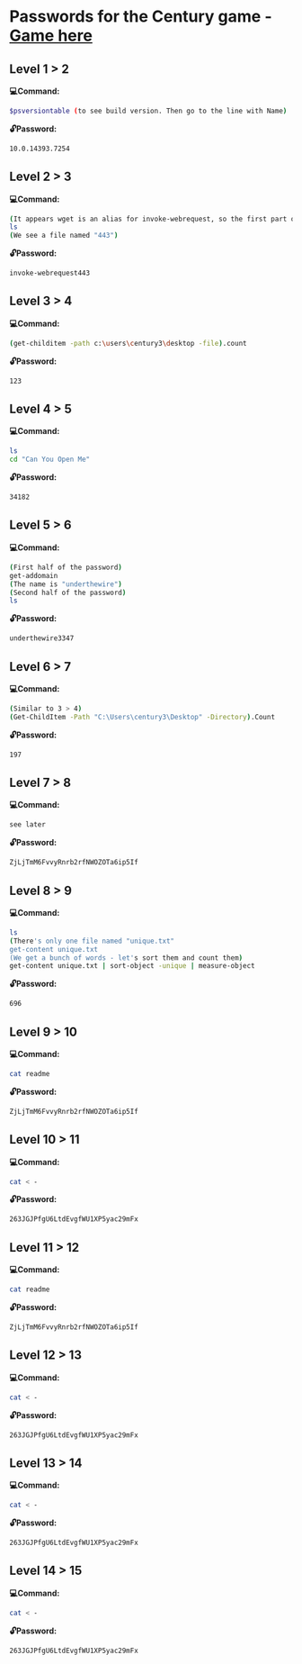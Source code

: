 # Passwords for the Century game - [Game here](https://underthewire.tech/century)
## Level 1 > 2
**:computer:Command:**

```sh
$psversiontable (to see build version. Then go to the line with Name)
```

**:unlock:Password:**

```sh
10.0.14393.7254
```

## Level 2 > 3
**:computer:Command:**

```sh
(It appears wget is an alias for invoke-webrequest, so the first part of our password is invoke-webrequest. Now we only need to add the name of the file on the desktop)
ls
(We see a file named "443")
```

**:unlock:Password:**

```sh
invoke-webrequest443
```
## Level 3 > 4
**:computer:Command:**

```sh
(get-childitem -path c:\users\century3\desktop -file).count
```

**:unlock:Password:**

```sh
123
```

## Level 4 > 5
**:computer:Command:**

```sh
ls
cd "Can You Open Me"
```

**:unlock:Password:**

```sh
34182
```

## Level 5 > 6
**:computer:Command:**

```sh
(First half of the password)
get-addomain
(The name is "underthewire")
(Second half of the password)
ls
```

**:unlock:Password:**

```sh
underthewire3347
```

## Level 6 > 7
**:computer:Command:**

```sh
(Similar to 3 > 4)
(Get-ChildItem -Path "C:\Users\century3\Desktop" -Directory).Count
```

**:unlock:Password:**

```sh
197
```
## Level 7 > 8
**:computer:Command:**

```sh
see later
```

**:unlock:Password:**

```sh
ZjLjTmM6FvvyRnrb2rfNWOZOTa6ip5If
```

## Level 8 > 9
**:computer:Command:**

```sh
ls
(There's only one file named "unique.txt"
get-content unique.txt
(We get a bunch of words - let's sort them and count them)
get-content unique.txt | sort-object -unique | measure-object
```

**:unlock:Password:**

```sh
696
```

## Level 9 > 10
**:computer:Command:**

```sh
cat readme
```

**:unlock:Password:**

```sh
ZjLjTmM6FvvyRnrb2rfNWOZOTa6ip5If
```

## Level 10 > 11
**:computer:Command:**

```sh
cat < - 
```

**:unlock:Password:**

```sh
263JGJPfgU6LtdEvgfWU1XP5yac29mFx
```
## Level 11 > 12
**:computer:Command:**

```sh
cat readme
```

**:unlock:Password:**

```sh
ZjLjTmM6FvvyRnrb2rfNWOZOTa6ip5If
```

## Level 12 > 13
**:computer:Command:**

```sh
cat < - 
```

**:unlock:Password:**

```sh
263JGJPfgU6LtdEvgfWU1XP5yac29mFx
```

## Level 13 > 14
**:computer:Command:**

```sh
cat < - 
```

**:unlock:Password:**

```sh
263JGJPfgU6LtdEvgfWU1XP5yac29mFx
```

## Level 14 > 15
**:computer:Command:**

```sh
cat < - 
```

**:unlock:Password:**

```sh
263JGJPfgU6LtdEvgfWU1XP5yac29mFx
```
